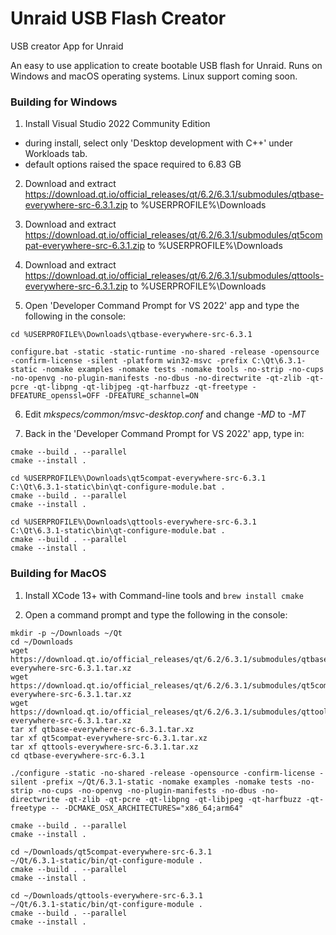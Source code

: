 # Unraid USB Flash Creator
USB creator App for Unraid

An easy to use application to create bootable USB flash for Unraid. Runs on Windows and macOS operating systems.  Linux support coming soon.

### Building for Windows
1. Install Visual Studio 2022 Community Edition
  - during install, select only 'Desktop development with C++' under Workloads tab.  
  - default options raised the space required to 6.83 GB

2. Download and extract https://download.qt.io/official_releases/qt/6.2/6.3.1/submodules/qtbase-everywhere-src-6.3.1.zip to %USERPROFILE%\Downloads

3. Download and extract https://download.qt.io/official_releases/qt/6.2/6.3.1/submodules/qt5compat-everywhere-src-6.3.1.zip to %USERPROFILE%\Downloads

4. Download and extract https://download.qt.io/official_releases/qt/6.2/6.3.1/submodules/qttools-everywhere-src-6.3.1.zip to %USERPROFILE%\Downloads

5. Open 'Developer Command Prompt for VS 2022' app and type the following in the console:
```
cd %USERPROFILE%\Downloads\qtbase-everywhere-src-6.3.1

configure.bat -static -static-runtime -no-shared -release -opensource -confirm-license -silent -platform win32-msvc -prefix C:\Qt\6.3.1-static -nomake examples -nomake tests -nomake tools -no-strip -no-cups -no-openvg -no-plugin-manifests -no-dbus -no-directwrite -qt-zlib -qt-pcre -qt-libpng -qt-libjpeg -qt-harfbuzz -qt-freetype -DFEATURE_openssl=OFF -DFEATURE_schannel=ON
```

6. Edit _mkspecs/common/msvc-desktop.conf_ and change _-MD_ to _-MT_

7. Back in the 'Developer Command Prompt for VS 2022' app, type in:
```
cmake --build . --parallel
cmake --install .

cd %USERPROFILE%\Downloads\qt5compat-everywhere-src-6.3.1
C:\Qt\6.3.1-static\bin\qt-configure-module.bat .
cmake --build . --parallel
cmake --install .

cd %USERPROFILE%\Downloads\qttools-everywhere-src-6.3.1
C:\Qt\6.3.1-static\bin\qt-configure-module.bat .
cmake --build . --parallel
cmake --install .
```

### Building for MacOS

1. Install XCode 13+ with Command-line tools and `brew install cmake`

2. Open a command prompt and type the following in the console:
```
mkdir -p ~/Downloads ~/Qt
cd ~/Downloads
wget https://download.qt.io/official_releases/qt/6.2/6.3.1/submodules/qtbase-everywhere-src-6.3.1.tar.xz
wget https://download.qt.io/official_releases/qt/6.2/6.3.1/submodules/qt5compat-everywhere-src-6.3.1.tar.xz
wget https://download.qt.io/official_releases/qt/6.2/6.3.1/submodules/qttools-everywhere-src-6.3.1.tar.xz
tar xf qtbase-everywhere-src-6.3.1.tar.xz
tar xf qt5compat-everywhere-src-6.3.1.tar.xz
tar xf qttools-everywhere-src-6.3.1.tar.xz
cd qtbase-everywhere-src-6.3.1

./configure -static -no-shared -release -opensource -confirm-license -silent -prefix ~/Qt/6.3.1-static -nomake examples -nomake tests -no-strip -no-cups -no-openvg -no-plugin-manifests -no-dbus -no-directwrite -qt-zlib -qt-pcre -qt-libpng -qt-libjpeg -qt-harfbuzz -qt-freetype -- -DCMAKE_OSX_ARCHITECTURES="x86_64;arm64"

cmake --build . --parallel
cmake --install .

cd ~/Downloads/qt5compat-everywhere-src-6.3.1
~/Qt/6.3.1-static/bin/qt-configure-module .
cmake --build . --parallel
cmake --install .

cd ~/Downloads/qttools-everywhere-src-6.3.1
~/Qt/6.3.1-static/bin/qt-configure-module .
cmake --build . --parallel
cmake --install .
```
